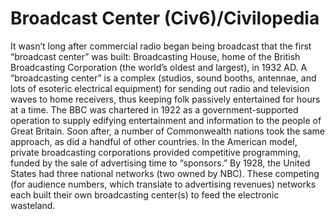 # Broadcast Center (Civ6)/Civilopedia

It wasn’t long after commercial radio began being broadcast that the first “broadcast center” was built: Broadcasting House, home of the British Broadcasting Corporation (the world’s oldest and largest), in 1932 AD. A “broadcasting center” is a complex (studios, sound booths, antennae, and lots of esoteric electrical equipment) for sending out radio and television waves to home receivers, thus keeping folk passively entertained for hours at a time. The BBC was chartered in 1922 as a government-supported operation to supply edifying entertainment and information to the people of Great Britain. Soon after, a number of Commonwealth nations took the same approach, as did a handful of other countries. In the American model, private broadcasting corporations provided competitive programming, funded by the sale of advertising time to “sponsors.” By 1928, the United States had three national networks (two owned by NBC). These competing (for audience numbers, which translate to advertising revenues) networks each built their own broadcasting center(s) to feed the electronic wasteland.